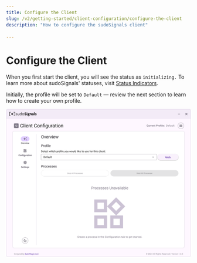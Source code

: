 ```yaml
---
title: Configure the Client
slug: /v2/getting-started/client-configuration/configure-the-client
description: "How to configure the sudoSignals client"

---
```


# Configure the Client

When you first start the client, you will see the status as `initializing.` To learn more about sudoSignals' statuses, visit [Status Indicators](../../dashboard-anatomy/status-indicators).

Initially, the profile will be set to `Default` — review the next section to learn how to create your own profile.

![Client 002](/img/client-configuration/v2-client-config-002.png)


